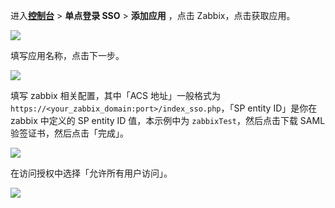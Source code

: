<IntegrationDetailCard :title="`在 ${$localeConfig.brandName} 中创建应用`">

进入[**控制台**](https://console.authing.cn) > **单点登录 SSO** > **添加应用** ，点击 Zabbix，点击获取应用。

![](~@imagesZhCn/integration/zabbix/1-1.png)

填写应用名称，点击下一步。

![](~@imagesZhCn/integration/zabbix/1-2.png)

填写 zabbix 相关配置，其中「ACS 地址」一般格式为 `https://<your_zabbix_domain:port>/index_sso.php`，「SP entity ID」是你在 zabbix 中定义的 SP entity ID 值，本示例中为 `zabbixTest`，然后点击下载 SAML 验签证书，然后点击「完成」。

![](~@imagesZhCn/integration/zabbix/1-3.png)

在访问授权中选择「允许所有用户访问」。

![](~@imagesZhCn/integration/zabbix/1-4.png)

<!-- ![](~@imagesZhCn/integration/tencent-cloud/1-1.jpg)

进入**控制台** > **应用** > **应用列表**，找到你的应用，点击「配置」。

![](~@imagesZhCn/integration/tencent-cloud/1-2.png)

在应用详情页面，点击「配置 SAML2 身份提供商」选项卡，打开「启用 SAML2 Provider」开关，**默认 ACS 地址**填写 `https://cloud.tencent.com/login/saml`。

![](~@imagesZhCn/integration/tencent-cloud/1-3.png)

**设置**内容按如下方式填写：

```json
{
  "audience": "cloud.tencent.com",
  "recipient": "https://cloud.tencent.com/login/saml",
  "destination": "https://cloud.tencent.com/login/saml",
  "mappings": null,
  "digestAlgorithm": "http://www.w3.org/2001/04/xmlenc#sha512",
  "signatureAlgorithm": "http://www.w3.org/2001/04/xmldsig-more#rsa-sha512",
  "authnContextClassRef": "urn:oasis:names:tc:SAML:2.0:ac:classes:unspecified",
  "lifetimeInSeconds": 3600,
  "signResponse": false,
  "nameIdentifierFormat": "urn:oasis:names:tc:SAML:1.1:nameid-format:unspecified",
  "samlRequestSigningCert": ""
}
```

在自定义 Attribute 属性配置中加入以下属性，其中 `<AccountID>` 是你的腾讯云账号 ID，`<RoleName>` 是你在腾讯云创建的角色名称，`<ProviderName>` 是你在腾讯云创建的身份提供商名称。

```json
{
  "https://cloud.tencent.com/SAML/Attributes/Role": "qcs::cam::uin/<AccountID>:roleName/<RoleName>,qcs::cam::uin/<AccountID>:saml-provider/<ProviderName>",
  "https://cloud.tencent.com/SAML/Attributes/RoleSessionName": "Test"
}
```

![](~@imagesZhCn/integration/tencent-cloud/1-4.png)

点击「保存」。然后下载 SAML2 Identity Provider 的元数据文档：

https://core.authing.cn/api/v2/saml-idp/<应用 ID>/metadata -->

</IntegrationDetailCard>
